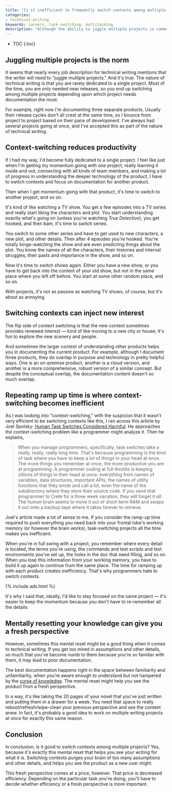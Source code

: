```yaml
---
title: "Is it inefficient to frequently switch contexts among multiple projects?"
categories:
- technical-writing
keywords: careers, task-switching, multitasking
description: "Although the ability to juggle multiple projects is common to the technical writer role, switching contexts can hurt your momentum with projects because each time you switch, you have to re-prime your memory pump with a hundred details about the project. At the same time, this mental reset can help you see the product fresh, like a new user. In that respect, context-switching can be helpful."
---
```


* TOC
{:toc}

## Juggling multiple projects is the norm

It seems that nearly every job description for technical writing mentions that the writer will need to "juggle multiple projects." And it's true. The nature of technical writing is that you are rarely dedicated to a single project. Most of the time, you are only needed near releases, so you end up switching among multiple projects depending upon which project needs documentation the most.

For example, right now I'm documenting three separate products. Usually their release cycles don't all crest at the same time, so I bounce from project to project based on their pace of development. I've always had several projects going at once, and I've accepted this as part of the nature of technical writing.

## Context-switching reduces productivity

If I had my way, I'd become fully dedicated to a single project. I feel like just when I'm getting my momentum going with one project, really learning it inside and out, connecting with all kinds of team members, and making a lot of progress in understanding the deeper technology of the product, I have to switch contexts and focus on documentation for another product.

Then when I get momentum going with that product, it's time to switch to another project, and so on.

It's kind of like watching a TV show. You get a few episodes into a TV series and really start liking the characters and plot. You start understanding exactly what's going on (unless you're watching *True Detective*), you get hooked, and then bam, it's time to switch series.

You switch to some other series and have to get used to new characters, a new plot, and other details. Then after 4 episodes you're hooked. You're totally binge-watching the show and are even predicting things about the plot. You know the names of all the characters, their histories and internal struggles, their pasts and importance in the show, and so on.

Now it's time to switch shows again. Either you have a new show, or you have to get back into the context of your old show, but not in the same place where you left off before. You start at some other random place, and so on.

With projects, it's not as passive as watching TV shows, of course, but it's about as annoying.

## Switching contexts can inject new interest

The flip side of context switching is that the new context sometimes provides renewed interest &mdash; kind of like moving to a new city or house; it's fun to explore the new scenery and people.

And sometimes the larger context of understanding other products helps you in documenting the current product. For example, although I document three products, they do overlap in purpose and technology in pretty helpful ways. One is an on-premise product, another is a cloud version, and another is a more comprehensive, robust version of a similar concept. But despite the conceptual overlap, the documentation content doesn't so much overlap.

## Repeating ramp up time is where context-switching becomes inefficient

As I was looking into "context-switching," with the suspicion that it wasn't very efficient to be switching contexts like this, I ran across this article by Joel Spolsky: [Human Task Switches Considered Harmful](http://www.joelonsoftware.com/articles/fog0000000022.html). He approaches the context-switching problem like a programmer might analyze it. Then he explains,

>When you manage programmers, specifically, task switches take a really, really, really long time. That's because programming is the kind of task where you have to keep a lot of things in your head at once. The more things you remember at once, the more productive you are at programming. A programmer coding at full throttle is keeping zillions of things in their head at once: everything from names of variables, data structures, important APIs, the names of utility functions that they wrote and call a lot, even the name of the subdirectory where they store their source code. If you send that programmer to Crete for a three week vacation, they will forget it <i>all</i>. The human brain seems to move it out of short-term RAM and swaps it out onto a backup tape where it takes forever to retrieve.

Joel's article made a lot of sense to me. If you consider the ramp-up time required to push everything you need back into your frontal lobe's working memory (or however the brain works), task-switching projects all the time makes you inefficient.

When you're in full swing with a project, you remember where every detail is located, the terms you're using, the commands and test scripts and test environments you've set up, the holes in the doc that need filling, and so on. When you lose this information from your working memory, you have to build it up again to continue from the same place. The time for ramping up with each product creates inefficiency. That's why programmers hate to switch contexts.

{% include ads.html %}

It's why I said that, ideally, I'd like to stay focused on the same project &mdash; it's easier to keep the momentum because you don't have to re-remember all the details.

## Mentally resetting your knowledge can give you a fresh perspective

However, sometimes this mental reset might be a good thing when it comes to technical writing. If you get too mired in assumptions and other details, so much that you've become numb to them because you're so familiar with them, it may lead to poor documentation.

The best documentation happens right in the space between familiarity and unfamiliarity, when you're aware enough to understand but not hampered by the [curse of knowledge](/2007/01/24/the-curse-of-knowledge-the-more-you-know-the-worse-communicator-you-become/). The mental reset might help you see the product from a fresh perspective.

In a way, it's like taking the 20 pages of your novel that you've just written and putting them in a drawer for a week. You need that space to really reboot/refresh/wipe-clean your previous perspective and see the content anew. In fact, it's probably a good idea to work on multiple writing projects at once for exactly this same reason.

## Conclusion

In conclusion, is it good to switch contexts among multiple projects? Yes, because it's exactly this mental reset that helps you see your writing for what it is. Switching contexts purges your brain of too many assumptions and other details, and helps you see the product as a new user might.

This fresh perspective comes at a price, however. That price is decreased efficiency. Depending on the particular task you're doing, you'll have to decide whether efficiency or a fresh perspective is more important.
